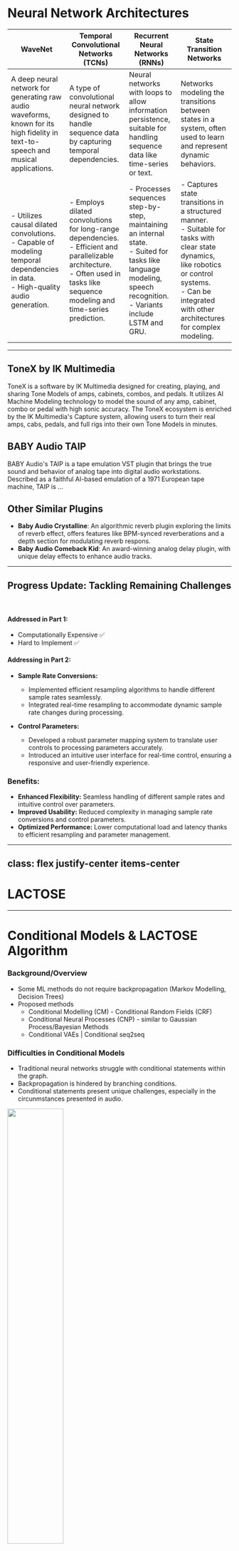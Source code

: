 # Neural Network Architectures

<span class="text-sm">

| WaveNet | Temporal Convolutional Networks (TCNs) | Recurrent Neural Networks (RNNs) | State Transition Networks |
|---------|----------------------------------------|---------------------------------|---------------------------|
| A deep neural network for generating raw audio waveforms, known for its high fidelity in text-to-speech and musical applications. | A type of convolutional neural network designed to handle sequence data by capturing temporal dependencies. | Neural networks with loops to allow information persistence, suitable for handling sequence data like time-series or text. | Networks modeling the transitions between states in a system, often used to learn and represent dynamic behaviors. |
| - Utilizes causal dilated convolutions. <br> - Capable of modeling temporal dependencies in data. <br> - High-quality audio generation. | - Employs dilated convolutions for long-range dependencies. <br> - Efficient and parallelizable architecture. <br> - Often used in tasks like sequence modeling and time-series prediction. | - Processes sequences step-by-step, maintaining an internal state. <br> - Suited for tasks like language modeling, speech recognition. <br> - Variants include LSTM and GRU. | - Captures state transitions in a structured manner. <br> - Suitable for tasks with clear state dynamics, like robotics or control systems. <br> - Can be integrated with other architectures for complex modeling. |

</span>

---

<span class="text-sm">

## ToneX by IK Multimedia
ToneX is a software by IK Multimedia designed for creating, playing, and sharing Tone Models of amps, cabinets, combos, and pedals. It utilizes AI Machine Modeling technology to model the sound of any amp, cabinet, combo or pedal with high sonic accuracy. The ToneX ecosystem is enriched by the IK Multimedia's Capture system, allowing users to turn their real amps, cabs, pedals, and full rigs into their own Tone Models in minutes.

## BABY Audio TAIP
BABY Audio's TAIP is a tape emulation VST plugin that brings the true sound and behavior of analog tape into digital audio workstations. Described as a faithful AI-based emulation of a 1971 European tape machine, TAIP is ...

## Other Similar Plugins
- **Baby Audio Crystalline**: An algorithmic reverb plugin exploring the limits of reverb effect, offers features like BPM-synced reverberations and a depth section for modulating reverb respons.
- **Baby Audio Comeback Kid**: An award-winning analog delay plugin, with unique delay effects to enhance audio tracks.

</span>

---

<span class="text-sm">

## Progress Update: Tackling Remaining Challenges
<br>

#### Addressed in Part 1:
- Computationally Expensive ✅
- Hard to Implement ✅

#### Addressing in Part 2:
- **Sample Rate Conversions:** 
    - Implemented efficient resampling algorithms to handle different sample rates seamlessly.
    - Integrated real-time resampling to accommodate dynamic sample rate changes during processing.

- **Control Parameters:** 
    - Developed a robust parameter mapping system to translate user controls to processing parameters accurately.
    - Introduced an intuitive user interface for real-time control, ensuring a responsive and user-friendly experience.

### Benefits:
- **Enhanced Flexibility:** Seamless handling of different sample rates and intuitive control over parameters.
- **Improved Usability:** Reduced complexity in managing sample rate conversions and control parameters.
- **Optimized Performance:** Lower computational load and latency thanks to efficient resampling and parameter management.

</span>

---
class: flex justify-center items-center
---

# LACTOSE

---

# Conditional Models & LACTOSE Algorithm
<div grid="~ cols-2 gap-4">
<div>

<span class="text-sm">

### Background/Overview
- Some ML methods do not require backpropagation (Markov Modelling, Decision Trees)
- Proposed methods
  - Conditional Modelling (CM) -  Conditional Random Fields (CRF)
  - Conditional Neural Processes (CNP) - similar to Gaussian Process/Bayesian Methods
  - Conditional VAEs | Conditional seq2seq

</span>
</div>
<div>

### Difficulties in Conditional Models

- Traditional neural networks struggle with conditional statements within the graph.
- Backpropagation is hindered by branching conditions.
- Conditional statements present unique challenges, especially in the circunmstances presented in audio.
</div> 
</div>

<img src="/conditionalinorout.png" style="margin-left:auto;margin-right:auto;width:50%">


---

<div grid="~ cols-2 gap-4">
<div>

# Addressing with LACTOSE
- Linear Array of Conditions, TOpologies with Separated Error-backpropagation (LACTOSE)
- LACTOSE enables differentiable "if" conditions, which can allow the use of these in various architectures.
- Employs a dynamic parameter loading strategy during prediction.
- In theory, this would allow each model to be smaller in size -- Needs to bound less parameter space

</div>

  <div>

<figure style="margin-left:auto;margin-right:auto;width:70%">
<!-- <img src="/ts_schematic_wdf_nodes.svg" style="margin-left:auto;margin-right:auto"> -->
    <img src="/CombinedParameterSpace.png" />
    <figcaption>A visualisation of model parameter space encompassing vs. separated conditions.</figcaption>
</figure>
    <img src="/SeparatedParameterSpace.png" style="margin-left:auto;margin-right:auto;width:70%">

  </div>
</div>


---


<div grid="~ cols-2 gap-4">
<div>

<span class="text-sm">

# LACTOSE Algorithm in Practice
- Overcomes issues with non-zero gradients in conditional branches.
- Conditions and model parameters are stored externally to the Tensorflow graph.

</span>

$$
\begin{equation}
    y = \begin{cases}
        0.25x - 0.25  & \text{if } x \leq -0.5         \\
        0.5x  - 0.125 & \text{if } -0.5 < x \leq -0.25 \\
        x             & \text{if } -0.25 < x \leq 0.25 \\
        0.5x + 0.125  & \text{if } 0.25 < x \leq 0.5   \\
        0.25x + 0.25  & \text{if } x > 0.5
    \end{cases}
\end{equation}
$$

Dataset was prepared 7.2e5 samples, LACTOSE model: 4x4, non-LACTOSE 8x8. 4x4 non-LACTOSE was not able to train. ReLU activation fn. 
</div>

<div>

<img src="/ModelV2.png" style="margin-left:auto;margin-right:auto;width:85%">

``` c
While Train==True:
  // ModelInput: x
  // ModelOutput: y
  IF x = C_n // check across all conditions
  RETURN θ_n
  ENDIF

  Model <-- θ_n
  Prediction ^y = Model(x, θ_n)
  Loss = LossFunction(y, ^y)
  Optimizer <-- Loss
  Save(ModelParams: C_n)

```
</div>

</div>

---

# LACTOSE Results & Computational Cost
<div grid="~ cols-2 gap-4">
<div>
<span class="text-sm">

- Evaluated on a dataset with a piecewise linear transfer function.
  - Noticed that this works best for static nonlinearities, in order to keep the model size small.

- 720,000 samples split into 80% training, 20% testing.
- Outperforms an MLP in efficiency with reduced parameter space.

| Model   | Total Duration   | Mean Duration/Samp. | Realtime Score   |
|---------|------------------|---------------------|------------------|
| LACTOSE | 1.87e-2 seconds  | 1.62e-10 seconds    | 535.48×          |
| MLP     | 3.80e-2 seconds  | 3.3e-10 seconds     | 263.00×          |


</span>
</div>

<div>
<img src="/modelcompareLACTOSE.png" style="margin-left:auto;margin-right:auto;width:95%">

This benchmark was produced on a 2018 Mac Mini, with a 3.2 GHz 6-core Intel Core i7 CPU with AVX instructions enabled (RTNeural).
</div>
</div>


---
class: flex justify-center items-center
---

# Transformer Model

---


<div grid="~ cols-3 gap-4">
<div>

## Transformer Model
```mermaid {scale: 0.5}
graph TD
    A[Input] -->|Linear Transformation| B[Linear Encoder]
    B -->|Adds Positional Info| C[Positional Encoding]
    C -->|Transforms Data| D[Transformer Encoder Layer 1]
    D --> E[Transformer Encoder Layer 2]
    E --> F[/.../]
    F --> G[Transformer Encoder Layer N]
    G -->|Linear Transformation| H[Linear Decoder]
    H -->|Calculates Loss| I[MSE Loss]
```
</div>

<div>

<span class="text-sm">

##### Linear Encoder
- A dense layer that projects the input features into a higher-dimensional space suitable for the transformer.

##### Positional Encoding (PE)
- Infuses the input with positional data to maintain sequence information.

##### Transformer Encoder Layers
- Comprised of N layers (in this case, 8), each transformer encoder layer further processes the data, applying self-attention mechanisms and feedforward neural networks.

##### Linear Decoder
- Converts the high-dimensional output of the last encoder layer back into the original feature space, in this case, predicting a single continuous value.

</span>

</div>

<div>

<span class="text-sm">

##### Sine-cosine PE
- Sine-cosine positional encoding gives unique positional identifiers to sequence elements using alternating sine and cosine functions, enabling a model to understand the order of inputs.

- Applied to audio, this allows the model to recognize the order and temporal markers associated to the audio samples.

</span>
</div>

</div>

---

## Transformer Results and Discussion
<span class="text-sm">

- Transformers are typically known for their generative ability. However, in the case of learning the mapping of the Tubescreamer clipping stage, the results show that more work was necessitated. The above image is a smaller transformer (2 enc layers, dim=4) and the bottom is a larger transformer (8 enc layers, dim=8)

</span>

<img src="/transformer_10epochs.png" style="margin-left:auto;margin-right:auto;width:45%">
<img src="/transformer.png" style="margin-left:auto;margin-right:auto;width:45%">

<span class="text-sm">

- These results indicate that a larger transformer model is required to model the underlying mapping of the clipping stage. Or datum that span a larger distribution of the required space.

- Note on Generative Ability: Although the replication of the TS clipping stage might not be as good as other models, it is possible that there are other latent abilities the transformer model is capable of, even at low parameter count.

</span>

---




